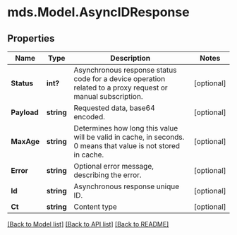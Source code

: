 # mds.Model.AsyncIDResponse
## Properties

Name | Type | Description | Notes
------------ | ------------- | ------------- | -------------
**Status** | **int?** | Asynchronous response status code for a device operation related to a proxy request or manual subscription. | [optional] 
**Payload** | **string** | Requested data, base64 encoded. | [optional] 
**MaxAge** | **string** | Determines how long this value will be valid in cache, in seconds. 0 means that value is not stored in cache. | [optional] 
**Error** | **string** | Optional error message, describing the error. | [optional] 
**Id** | **string** | Asynchronous response unique ID. | [optional] 
**Ct** | **string** | Content type | [optional] 

[[Back to Model list]](../README.md#documentation-for-models) [[Back to API list]](../README.md#documentation-for-api-endpoints) [[Back to README]](../README.md)

